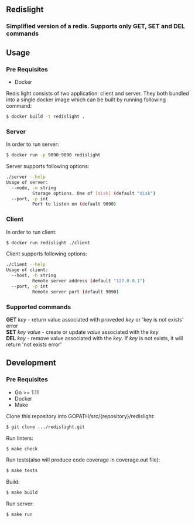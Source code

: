 ## Redislight 
### Simplified version of a redis. Supports only GET, SET and DEL commands

## Usage
### Pre Requisites
 - Docker  

Redis light consists of two application: client and server. They both bundled into a single docker image which can be built by running following command:
```bash
$ docker build -t redislight .
```
### Server
In order to run server:
```bash
$ docker run -p 9090:9090 redislight
```
Server supports following options:
```bash
./server --help
Usage of server:
  --mode, -m string
          Storage options. One of [disk] (default "disk")
  --port, -p int
          Port to listen on (default 9090)
```

### Client
In order to run client:
```bash
$ docker run redislight ./client
```

Client supports following options:
```bash 
./client --help
Usage of client:
  --host, -h string
          Remote server address (default "127.0.0.1")
  --port, -p int
          Remote server port (default 9090)
```

### Supported commands
**GET** *key* - return value associated with proveded *key* or 'key is not exists' error  
**SET** *key* *value*  - create or update *value* associated with the *key*  
**DEL** *key* -  remove value associated with the *key*. If *key* is not exists, it will return 'not exists error'


## Development
### Pre Requisites
 - Go  >= 1.11
 - Docker
 - Make

Clone this repository into GOPATH/src/{repository}/redislight:
```bash 
$ git clone .../redislight.git
```  
Run linters:
```bash
$ make check
```
Run tests(also will produce code coverage in coverage.out file):
```bash
$ make tests
```
Build:
```bash
$ make build
```

Run server:
```bash
$ make run
```
